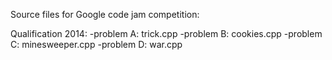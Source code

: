 Source files for Google code jam competition:

Qualification 2014:
-problem A: trick.cpp
-problem B: cookies.cpp
-problem C: minesweeper.cpp
-problem D: war.cpp
